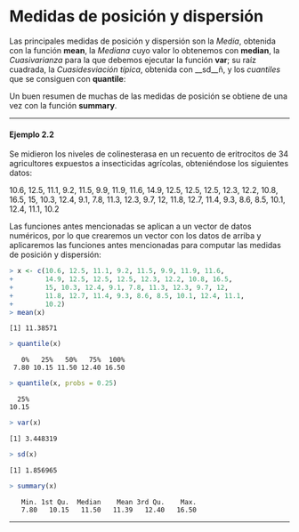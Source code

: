 
# Medidas de posición y dispersión

Las principales medidas de posición y dispersión son la _Media_, obtenida con la función __mean__, la _Mediana_ cuyo valor lo obtenemos con __median__, la _Cuasivarianza_ para la que debemos ejecutar la función __var__; su raíz cuadrada, la _Cuasidesviación típica_, obtenida con __sd__ñ, y los _cuantiles_ que se consiguen con __quantile__:

Un buen resumen de muchas de las medidas de posición se obtiene de una vez con la función __summary__.

---
#### Ejemplo 2.2

Se midieron los niveles de colinesterasa en un recuento de eritrocitos de 34 agricultores expuestos a insecticidas agrícolas, obteniéndose los siguientes datos:

10.6, 12.5, 11.1, 9.2, 11.5, 9.9, 11.9, 11.6, 14.9, 12.5, 12.5, 12.5, 12.3, 12.2, 10.8, 16.5, 15, 10.3, 12.4, 9.1, 7.8, 11.3, 12.3, 9.7, 12, 11.8, 12.7, 11.4, 9.3, 8.6, 8.5, 10.1, 12.4, 11.1, 10.2

Las funciones antes mencionadas se aplican a un vector de datos numéricos, por lo que crearemos un vector con los datos de arriba y aplicaremos las funciones antes mencionadas para computar las medidas de posición y dispersión:


```r
> x <- c(10.6, 12.5, 11.1, 9.2, 11.5, 9.9, 11.9, 11.6, 
+        14.9, 12.5, 12.5, 12.5, 12.3, 12.2, 10.8, 16.5, 
+        15, 10.3, 12.4, 9.1, 7.8, 11.3, 12.3, 9.7, 12, 
+        11.8, 12.7, 11.4, 9.3, 8.6, 8.5, 10.1, 12.4, 11.1, 
+        10.2)
> mean(x)
```

```
[1] 11.38571
```

```r
> quantile(x)
```

```
   0%   25%   50%   75%  100% 
 7.80 10.15 11.50 12.40 16.50 
```

```r
> quantile(x, probs = 0.25)
```

```
  25% 
10.15 
```

```r
> var(x)
```

```
[1] 3.448319
```

```r
> sd(x)
```

```
[1] 1.856965
```

```r
> summary(x)
```

```
   Min. 1st Qu.  Median    Mean 3rd Qu.    Max. 
   7.80   10.15   11.50   11.39   12.40   16.50 
```
---
